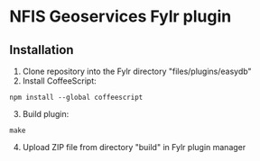 # NFIS Geoservices Fylr plugin

## Installation

1. Clone repository into the Fylr directory "files/plugins/easydb"
2. Install CoffeeScript:
```
npm install --global coffeescript
```
3. Build plugin:
```
make
```
4. Upload ZIP file from directory "build" in Fylr plugin manager
